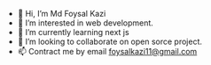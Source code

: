 - 👋 Hi, I’m Md Foysal Kazi
- 👀 I’m interested in web development.
- 🌱 I’m currently learning next js
- 💞️ I’m looking to collaborate on open sorce project.
- 📫 Contract me by email foysalkazi11@gmail.com

<!---
foysalkazi11/foysalkazi11 is a ✨ special ✨ repository because its `README.md` (this file) appears on your GitHub profile.
You can click the Preview link to take a look at your changes.
--->
